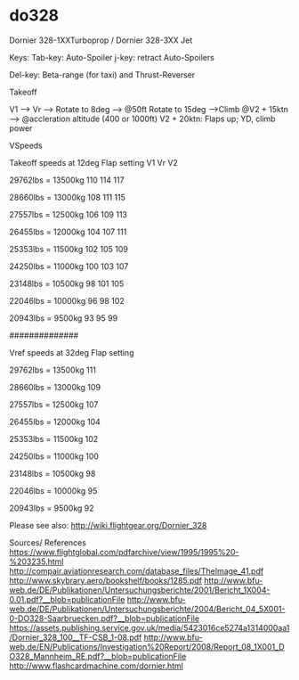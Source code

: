 # do328
Dornier 328-1XXTurboprop / Dornier 328-3XX Jet

Keys:
Tab-key: Auto-Spoiler
j-key: retract Auto-Spoilers

Del-key: Beta-range (for taxi) and Thrust-Reverser

Takeoff

V1 --> Vr --> Rotate to 8deg --> @50ft Rotate to 15deg -->Climb @V2 + 15ktn --> @accleration altitude (400 or 1000ft) V2 + 20ktn: Flaps up; YD, climb power

VSpeeds

 Takeoff speeds at 12deg Flap setting
 				V1	Vr	V2 
				
29762lbs = 13500kg		110	114	117

28660lbs = 13000kg		108	111	115

27557lbs = 12500kg		106	109	113

26455lbs = 12000kg		104	107	111

25353lbs = 11500kg		102	105	109

24250lbs = 11000kg		100	103	107

23148lbs = 10500kg		98	101	105

22046lbs = 10000kg		96	98	102

20943lbs = 9500kg		93	95	99

##############


  Vref speeds at 32deg Flap setting
					
29762lbs = 13500kg		111

28660lbs = 13000kg		109

27557lbs = 12500kg		107

26455lbs = 12000kg		104

25353lbs = 11500kg		102

24250lbs = 11000kg		100

23148lbs = 10500kg		98

22046lbs = 10000kg		95

20943lbs = 9500kg		92	
 
Please see also: http://wiki.flightgear.org/Dornier_328

Sources/ References
https://www.flightglobal.com/pdfarchive/view/1995/1995%20-%203235.html
http://compair.aviationresearch.com/database_files/TheImage_41.pdf
http://www.skybrary.aero/bookshelf/books/1285.pdf
http://www.bfu-web.de/DE/Publikationen/Untersuchungsberichte/2001/Bericht_1X004-0.01.pdf?__blob=publicationFile
http://www.bfu-web.de/DE/Publikationen/Untersuchungsberichte/2004/Bericht_04_5X001-0-DO328-Saarbruecken.pdf?__blob=publicationFile
https://assets.publishing.service.gov.uk/media/5423016ce5274a1314000aa1/Dornier_328_100__TF-CSB_1-08.pdf
http://www.bfu-web.de/EN/Publications/Investigation%20Report/2008/Report_08_1X001_DO328_Mannheim_RE.pdf?__blob=publicationFile
http://www.flashcardmachine.com/dornier.html
